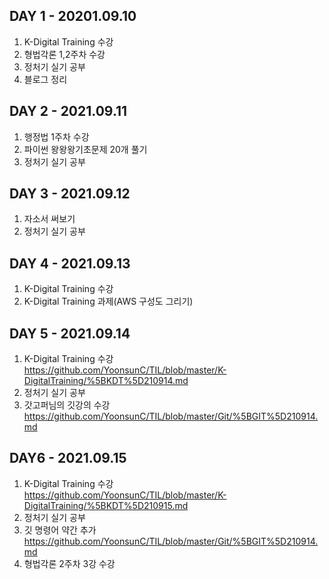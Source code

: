 ## DAY 1 - 20201.09.10
1. K-Digital Training 수강
2. 형법각론 1,2주차 수강
3. 정처기 실기 공부
4. 블로그 정리
## DAY 2 - 2021.09.11
1. 행정법 1주차 수강
2. 파이썬 왕왕왕기초문제 20개 풀기
3. 정처기 실기 공부
## DAY 3 - 2021.09.12
1. 자소서 써보기
2. 정처기 실기 공부
## DAY 4 - 2021.09.13
1. K-Digital Training 수강
2. K-Digital Training 과제(AWS 구성도 그리기)
## DAY 5 - 2021.09.14
1. K-Digital Training 수강  
https://github.com/YoonsunC/TIL/blob/master/K-DigitalTraining/%5BKDT%5D210914.md
2. 정처기 실기 공부
3. 갓고퍼님의 깃강의 수강  
https://github.com/YoonsunC/TIL/blob/master/Git/%5BGIT%5D210914.md  
## DAY6 - 2021.09.15  
1. K-Digital Training 수강  
https://github.com/YoonsunC/TIL/blob/master/K-DigitalTraining/%5BKDT%5D210915.md
2. 정처기 실기 공부  
3. 깃 명령어 약간 추가  
https://github.com/YoonsunC/TIL/blob/master/Git/%5BGIT%5D210914.md  
4. 형법각론 2주차 3강 수강  